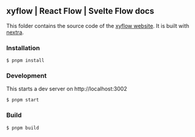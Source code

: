 ## xyflow | React Flow | Svelte Flow docs

This folder contains the source code of the [xyflow website](https://xyflow.com). It is built with [nextra](https://nextra.site/).

### Installation

```
$ pnpm install
```

### Development

This starts a dev server on http://localhost:3002

```
$ pnpm start
```

### Build

```
$ pnpm build
```
